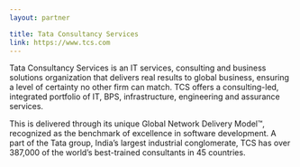 ```yaml
---
layout: partner

title: Tata Consultancy Services
link: https://www.tcs.com
---
```


Tata Consultancy Services is an IT services, consulting and business solutions organization that delivers real results to global business, ensuring a level of certainty no other firm can match. TCS offers a consulting-led, integrated portfolio of IT, BPS, infrastructure, engineering and assurance services.

This is delivered through its unique Global Network Delivery Model™, recognized as the benchmark of excellence in software development. A part of the Tata group, India’s largest industrial conglomerate, TCS has over 387,000 of the world’s best-trained consultants in 45 countries.
